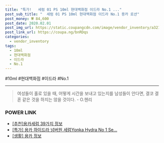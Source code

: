 ```yaml
--- 
title: "특가!   세럼 01 PS 10ml 현대백화점 이드라 No.1 ..." 
post_sub_title: "  세럼 01 PS 10ml 현대백화점 이드라 No.1 용카 로션" 
post_money: ₩ 84,600 
post_date: 2020.02.01 
post_img_url: https://static.coupangcdn.com/image/vendor_inventory/a321/2150d3192c65d4f460b9b129860a611ef0db96386af9470372f83b35d17a.jpg 
post_link_url: https://coupa.ng/bnRDqs 
categories: 
  - vendor_inventory 
tags: 
  - 10ml 
  - 현대백화점 
  - 이드라 
  - No.1 
--- 
```

  #10ml #현대백화점 #이드라 #No.1 
<hr> 

> 여성들이 홀로 있을 때, 어떻게 시간을 보내고 있는지를 남성들이 안다면, 결코 결혼 같은 것을 하지는 않을 것이다. - O.헨리 


### POWER LINK

* <a href="https://blog.naver.com/fasyy4321/221792387235" target="_blank">[추천]용카세럼 39가지 정보</a>
* <a href="https://blog.naver.com/santokki14/221793044054" target="_blank">[특가] 용카 하이드라 넘버원 세럼Yonka Hydra No 1 Se...</a>
* <a href="https://blog.naver.com/fash111/221767778205" target="_blank"> [생활] 용카 정보 </a>
